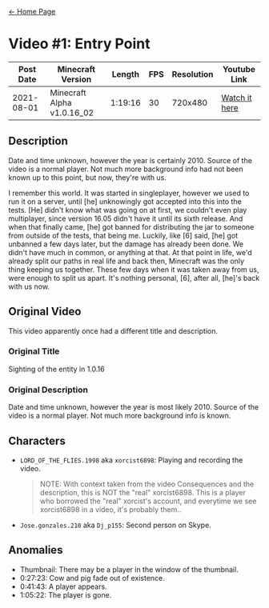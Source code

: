 [← Home Page](../README.md#2-videos)

# Video #1: Entry Point
| Post Date  | Minecraft Version          | Length  | FPS | Resolution | Youtube Link      |
| ---------  | -------------------------- | ------- | --- | ---------- | ----------------- |
| 2021-08-01 | Minecraft Alpha v1.0.16_02 | 1:19:16 | 30  | 720x480    | [Watch it here](https://www.youtube.com/watch?v=-vdMzeM15nQ) |

## Description
Date and time unknown, however the year is certainly 2010.
Source of the video is a normal player.
Not much more background info had not been known up to this point, but now, they're with us.

I remember this world. It was started in singleplayer, however we used to run it on a server, until [he] unknowingly got accepted into this into the tests. [He] didn't know what was going on at first, we couldn't even play multiplayer, since version 16.05 didn't have it until its sixth release. And when that finally came, [he] got banned for distributing the jar to someone from outside of the tests, that being me. Luckily, like [6] said, [he] got unbanned a few days later, but the damage has already been done. We didn't have much in common, or anything at that. At that point in life, we'd already split our paths in real life and back then, Minecraft was the only thing keeping us together. These few days when it was taken away from us, were enough to split us apart. It's nothing personal, [6], after all, [he]'s back with us now.

## Original Video
This video apparently once had a different title and description.

### Original Title
Sighting of the entity in 1.0.16

### Original Description
Date and time unknown, however the year is most likely 2010.
Source of the video is a normal player.
Not much more background info is known.

## Characters
* `LORD_OF_THE_FLIES.1998` aka `xorcist6898`:
  Playing and recording the video.  
  > NOTE: With context taken from the video Consequences and the description, this is NOT the "real" xorcist6898. This is a player who borrowed the "real" xorcist's account, and everytime we see xorcist6898 in a video, it's probably them..
* `Jose.gonzales.210` aka `Dj_p155`:
  Second person on Skype.

## Anomalies
* Thumbnail: There may be a player in the window of the thumbnail.
* 0:27:23: Cow and pig fade out of existence.
* 0:41:43: A player appears.
* 1:05:22: The player is gone.
